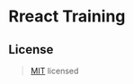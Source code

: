 # Rreact Training

## License

> [MIT](https://github.com/ztk37/react-training/blob/master/LICENSE) licensed
